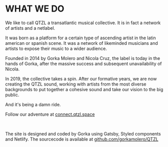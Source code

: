 # WHAT WE DO

We like to call QTZL a transatlantic musical collective. It is in fact a network of artists and a netlabel.

It was born as a platform for a certain type of ascending artist in the latin american or spanish scene. It was a network of likeminded musicians and artists to expose their music to a wider audience.

Founded in 2014 by Gorka Molero and Nicola Cruz, the label is today in the hands of Gorka, after the massive success and subsequent unavailability of Nicola.

In 2019, the collective takes a spin. After our formative years, we are now creating the QTZL sound, working with artists from the most diverse backgrounds to put together a cohesive sound and take our vision to the big public.

And it's being a damn ride.

Follow our adventure at [connect.qtzl.space](https://connect.qtzl.space)

<br>

The site is designed and coded by Gorka using Gatsby, Styled components and Netlify.
The sourcecode is available at [github.com/gorkamolero/QTZL](https://github.com/gorkamolero/QTZL)
